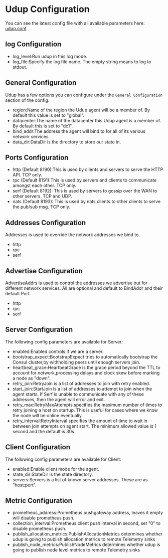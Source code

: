 # Udup Configuration

You can see the latest config file with all available parameters here:
[udup.conf](../etc/udup.conf)

## log Configuration

- log_level:Run udup in this log mode.
- log_file:Specify the log file name. The empty string means to log to stdout.

## General Configuration

Udup has a few options you can configure under the `General Configuration` section of the config.

- region:Name of the region the Udup agent will be a member of. By default this value is set to "global".
- datacenter:The name of the datacenter this Udup agent is a member of. By default this is set to "dc1".
- bind_addr:The address the agent will bind to for all of its various network services.
- data_dir:DataDir is the directory to store our state in.

## Ports Configuration

- http (Default 8190):This is used by clients and servers to serve the HTTP API. TCP only.
- rpc (Default 8191):This is used by servers and clients to communicate amongst each other. TCP only.
- serf (Default 8192): This is used by servers to gossip over the WAN to other servers. TCP and UDP.
- nats (Default 8193): This is used by nats clients to other clients to serve the pub/sub msg. TCP only.

## Addresses Configuration

Addresses is used to override the network addresses we bind to.

- http 
- rpc 
- serf 

## Advertise Configuration

AdvertiseAddrs is used to control the addresses we advertise out for different network services. All are optional and default to BindAddr and their default Port.

- http 
- rpc 
- serf 

## Server Configuration

The following config parameters are available for Server:

- enabled:Enabled controls if we are a server.
- bootstrap_expect:BootstrapExpect tries to automatically bootstrap the Consul cluster,by withholding peers until enough servers join.
- heartbeat_grace:HeartbeatGrace is the grace period beyond the TTL to account for network,processing delays and clock skew before marking a node as "down".
- retry_join:RetryJoin is a list of addresses to join with retry enabled.
- start_join:StartJoin is a list of addresses to attempt to join when the agent starts. If Serf is unable to communicate with any of these addresses, then the agent will error and exit.
- retry_max:RetryMaxAttempts specifies the maximum number of times to retry joining a host on startup. This is useful for cases where we know the node will be online eventually.
- retry_interval:RetryInterval specifies the amount of time to wait in between join attempts on agent start. The minimum allowed value is 1 second and the default is 30s.

## Client Configuration

The following config parameters are available for Client:

- enabled:Enable client mode for the agent.
- state_dir:StateDir is the state directory.
- servers:Servers is a list of known server addresses. These are as "host:port".

## Metric Configuration

- prometheus_address:Prometheus pushgateway address, leaves it empty will disable prometheus push.
- collection_interval:Prometheus client push interval in second, set \"0\" to disable prometheus push.
- publish_allocation_metrics:PublishAllocationMetrics determines whether udup is going to publish allocation metrics to remote Telemetry sinks
- publish_node_metrics:PublishNodeMetrics determines whether udup is going to publish node level metrics to remote Telemetry sinks
